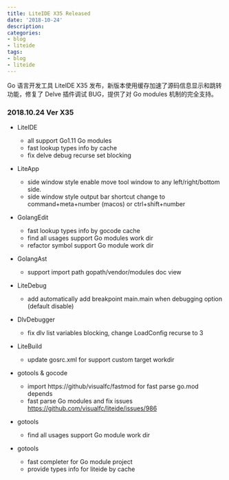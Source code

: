 ```yaml
---
title: LiteIDE X35 Released
date: '2018-10-24'
description:
categories:
- blog
- liteide
tags:
- blog
- liteide
---
```


Go 语言开发工具 LiteIDE X35 发布，新版本使用缓存加速了源码信息显示和跳转功能，修复了 Delve 插件调试 BUG，提供了对 Go modules 机制的完全支持。

### 2018.10.24 Ver X35
* LiteIDE
	* all support Go1.11 Go modules
	* fast lookup types info by cache
	* fix delve debug recurse set blocking
* LiteApp
	* side window style enable move tool window to any left/right/bottom side.
	* side window style output bar shortcut change to command+meta+number (macos) or ctrl+shift+number
* GolangEdit
	* fast lookup types info by gocode cache
	* find all usages support Go modules work dir
	* refactor symbol support Go module work dir
* GolangAst
	* support import path gopath/vendor/modules doc view
* LiteDebug
	* add automatically add breakpoint main.main when debugging option (default disable)
* DlvDebugger
	* fix dlv list variables blocking, change LoadConfig recurse to 3
* LiteBuild
	* update gosrc.xml for support custom target workdir

* gotools & gocode
	* import https://github/visualfc/fastmod for fast parse go.mod depends
	* fast parse Go modules and fix issues https://github.com/visualfc/liteide/issues/986
* gotools
	* find all usages support Go module work dir
* gotools
	* fast completer for Go module project
	* provide types info for liteide by cache
